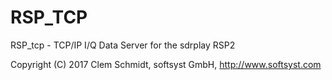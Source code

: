 # RSP_TCP

RSP_tcp - TCP/IP I/Q Data Server for the sdrplay RSP2

Copyright (C) 2017 Clem Schmidt, softsyst GmbH, http://www.softsyst.com

